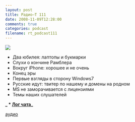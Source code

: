 ```yaml
---
layout: post
title: Радио–Т 111
date: 2008-11-09T12:28:00
comments: true
categories: podcast
filename: rt_podcast111
---
```

![](https://radio-t.com/images/radio-t/rt111.png)


- Два юбилея: лаптопы и букмарки
- Слухи o кончине Рамблера
- Вокруг iPhone: хорошее и не очень
- Конец эры
- Первые взгляды в сторону Windows7
- Русские идут: твитер по нашему и домены на родном
- MS не заморачивается с лицензиями
- Темы наших слушателей

**_ * [Лог чата](/chat/logs/radio-t-111.html)_**

[аудио](http://cdn.radio-t.com/rt_podcast111.mp3)
<audio src="http://cdn.radio-t.com/rt_podcast111.mp3" preload="none"></audio>

